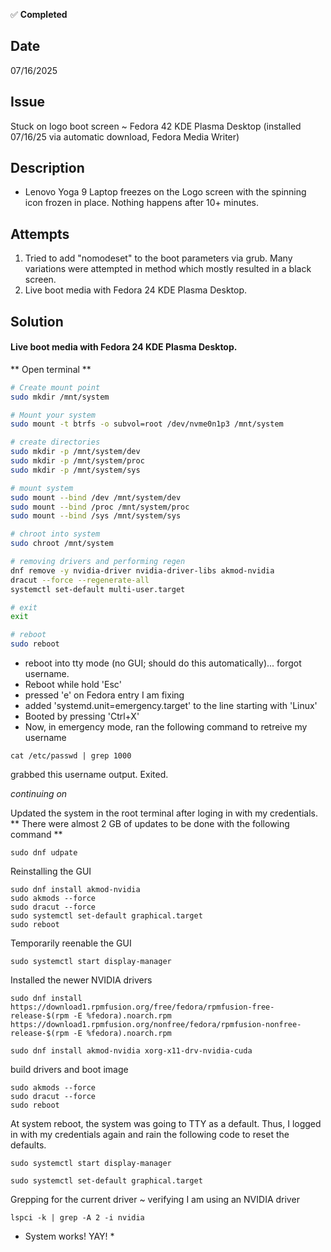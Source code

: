 ✅ **Completed**
## Date
07/16/2025
## Issue
Stuck on logo boot screen ~ Fedora 42 KDE Plasma Desktop (installed 07/16/25 via automatic download, Fedora Media Writer)
## Description
- Lenovo Yoga 9 Laptop freezes on the Logo screen with the spinning icon frozen in place. Nothing happens after 10+ minutes.
## Attempts
1. Tried to add "nomodeset" to the boot parameters via grub. Many variations were attempted in method which mostly resulted in a black screen.
2. Live boot media with Fedora 24 KDE Plasma Desktop.
   
## Solution

#### Live boot media with Fedora 24 KDE Plasma Desktop.

** Open terminal **

``` bash
# Create mount point
sudo mkdir /mnt/system
```
``` bash
# Mount your system
sudo mount -t btrfs -o subvol=root /dev/nvme0n1p3 /mnt/system
```
``` bash
# create directories
sudo mkdir -p /mnt/system/dev
sudo mkdir -p /mnt/system/proc
sudo mkdir -p /mnt/system/sys
```
``` bash
# mount system
sudo mount --bind /dev /mnt/system/dev
sudo mount --bind /proc /mnt/system/proc
sudo mount --bind /sys /mnt/system/sys
```
``` bash
# chroot into system
sudo chroot /mnt/system
```
``` bash
# removing drivers and performing regen
dnf remove -y nvidia-driver nvidia-driver-libs akmod-nvidia
dracut --force --regenerate-all
systemctl set-default multi-user.target
```
``` bash
# exit 
exit
```
``` bash
# reboot
sudo reboot
```
- reboot into tty mode (no GUI; should do this automatically)... forgot username.
- Reboot while hold 'Esc'
- pressed 'e' on Fedora entry I am fixing
- added 'systemd.unit=emergency.target' to the line starting with 'Linux'
- Booted by pressing 'Ctrl+X'
- Now, in emergency mode, ran the following command to retreive my username

```
cat /etc/passwd | grep 1000
```

grabbed this username output. Exited.

*continuing on*

Updated the system in the root terminal after loging in with my credentials.
** There were almost 2 GB of updates to be done with the following command **
```
sudo dnf udpate
```

Reinstalling the GUI
```
sudo dnf install akmod-nvidia
sudo akmods --force
sudo dracut --force
sudo systemctl set-default graphical.target
sudo reboot
```

Temporarily reenable the GUI
```
sudo systemctl start display-manager
```

Installed the newer NVIDIA drivers
``` 
sudo dnf install https://download1.rpmfusion.org/free/fedora/rpmfusion-free-release-$(rpm -E %fedora).noarch.rpm https://download1.rpmfusion.org/nonfree/fedora/rpmfusion-nonfree-release-$(rpm -E %fedora).noarch.rpm
```
``` 
sudo dnf install akmod-nvidia xorg-x11-drv-nvidia-cuda
```

build drivers and boot image
```
sudo akmods --force
sudo dracut --force
sudo reboot
```

At system reboot, the system was going to TTY as a default.
Thus, I logged in with my credentials again and rain the following code to reset the defaults.
```
sudo systemctl start display-manager
```
```
sudo systemctl set-default graphical.target
```

Grepping for the current driver ~ verifying I am using an NVIDIA driver
```
lspci -k | grep -A 2 -i nvidia
```

* System works! YAY! *

